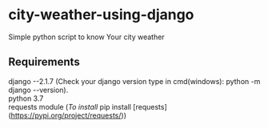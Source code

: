 # city-weather-using-django
Simple python script to know Your city weather

## Requirements
django --2.1.7 (Check your django version type in cmd(windows): python -m django --version).<br/>
python 3.7<br/>
requests module (*To install* pip install [requests] (https://pypi.org/project/requests/))
